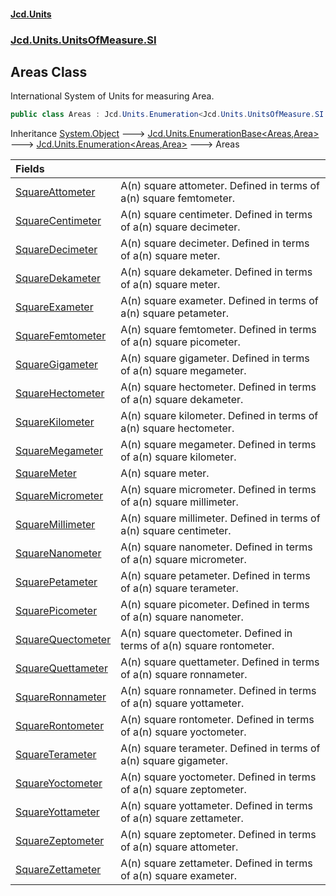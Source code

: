 #### [Jcd.Units](index.md 'index')
### [Jcd.Units.UnitsOfMeasure.SI](Jcd.Units.UnitsOfMeasure.SI.md 'Jcd.Units.UnitsOfMeasure.SI')

## Areas Class

International System of Units for measuring Area.

```csharp
public class Areas : Jcd.Units.Enumeration<Jcd.Units.UnitsOfMeasure.SI.Areas, Jcd.Units.UnitTypes.Area>
```

Inheritance [System.Object](https://docs.microsoft.com/en-us/dotnet/api/System.Object 'System.Object') &#129106; [Jcd.Units.EnumerationBase&lt;](Jcd.Units.EnumerationBase_TEnumeration,T_.md 'Jcd.Units.EnumerationBase<TEnumeration,T>')[Areas](Jcd.Units.UnitsOfMeasure.SI.Areas.md 'Jcd.Units.UnitsOfMeasure.SI.Areas')[,](Jcd.Units.EnumerationBase_TEnumeration,T_.md 'Jcd.Units.EnumerationBase<TEnumeration,T>')[Area](Jcd.Units.UnitTypes.Area.md 'Jcd.Units.UnitTypes.Area')[&gt;](Jcd.Units.EnumerationBase_TEnumeration,T_.md 'Jcd.Units.EnumerationBase<TEnumeration,T>') &#129106; [Jcd.Units.Enumeration&lt;](Jcd.Units.Enumeration_TEnumeration,T_.md 'Jcd.Units.Enumeration<TEnumeration,T>')[Areas](Jcd.Units.UnitsOfMeasure.SI.Areas.md 'Jcd.Units.UnitsOfMeasure.SI.Areas')[,](Jcd.Units.Enumeration_TEnumeration,T_.md 'Jcd.Units.Enumeration<TEnumeration,T>')[Area](Jcd.Units.UnitTypes.Area.md 'Jcd.Units.UnitTypes.Area')[&gt;](Jcd.Units.Enumeration_TEnumeration,T_.md 'Jcd.Units.Enumeration<TEnumeration,T>') &#129106; Areas

| Fields | |
| :--- | :--- |
| [SquareAttometer](Jcd.Units.UnitsOfMeasure.SI.Areas.SquareAttometer.md 'Jcd.Units.UnitsOfMeasure.SI.Areas.SquareAttometer') | A(n) square attometer. Defined in terms of a(n) square femtometer. |
| [SquareCentimeter](Jcd.Units.UnitsOfMeasure.SI.Areas.SquareCentimeter.md 'Jcd.Units.UnitsOfMeasure.SI.Areas.SquareCentimeter') | A(n) square centimeter. Defined in terms of a(n) square decimeter. |
| [SquareDecimeter](Jcd.Units.UnitsOfMeasure.SI.Areas.SquareDecimeter.md 'Jcd.Units.UnitsOfMeasure.SI.Areas.SquareDecimeter') | A(n) square decimeter. Defined in terms of a(n) square meter. |
| [SquareDekameter](Jcd.Units.UnitsOfMeasure.SI.Areas.SquareDekameter.md 'Jcd.Units.UnitsOfMeasure.SI.Areas.SquareDekameter') | A(n) square dekameter. Defined in terms of a(n) square meter. |
| [SquareExameter](Jcd.Units.UnitsOfMeasure.SI.Areas.SquareExameter.md 'Jcd.Units.UnitsOfMeasure.SI.Areas.SquareExameter') | A(n) square exameter. Defined in terms of a(n) square petameter. |
| [SquareFemtometer](Jcd.Units.UnitsOfMeasure.SI.Areas.SquareFemtometer.md 'Jcd.Units.UnitsOfMeasure.SI.Areas.SquareFemtometer') | A(n) square femtometer. Defined in terms of a(n) square picometer. |
| [SquareGigameter](Jcd.Units.UnitsOfMeasure.SI.Areas.SquareGigameter.md 'Jcd.Units.UnitsOfMeasure.SI.Areas.SquareGigameter') | A(n) square gigameter. Defined in terms of a(n) square megameter. |
| [SquareHectometer](Jcd.Units.UnitsOfMeasure.SI.Areas.SquareHectometer.md 'Jcd.Units.UnitsOfMeasure.SI.Areas.SquareHectometer') | A(n) square hectometer. Defined in terms of a(n) square dekameter. |
| [SquareKilometer](Jcd.Units.UnitsOfMeasure.SI.Areas.SquareKilometer.md 'Jcd.Units.UnitsOfMeasure.SI.Areas.SquareKilometer') | A(n) square kilometer. Defined in terms of a(n) square hectometer. |
| [SquareMegameter](Jcd.Units.UnitsOfMeasure.SI.Areas.SquareMegameter.md 'Jcd.Units.UnitsOfMeasure.SI.Areas.SquareMegameter') | A(n) square megameter. Defined in terms of a(n) square kilometer. |
| [SquareMeter](Jcd.Units.UnitsOfMeasure.SI.Areas.SquareMeter.md 'Jcd.Units.UnitsOfMeasure.SI.Areas.SquareMeter') | A(n) square meter. |
| [SquareMicrometer](Jcd.Units.UnitsOfMeasure.SI.Areas.SquareMicrometer.md 'Jcd.Units.UnitsOfMeasure.SI.Areas.SquareMicrometer') | A(n) square micrometer. Defined in terms of a(n) square millimeter. |
| [SquareMillimeter](Jcd.Units.UnitsOfMeasure.SI.Areas.SquareMillimeter.md 'Jcd.Units.UnitsOfMeasure.SI.Areas.SquareMillimeter') | A(n) square millimeter. Defined in terms of a(n) square centimeter. |
| [SquareNanometer](Jcd.Units.UnitsOfMeasure.SI.Areas.SquareNanometer.md 'Jcd.Units.UnitsOfMeasure.SI.Areas.SquareNanometer') | A(n) square nanometer. Defined in terms of a(n) square micrometer. |
| [SquarePetameter](Jcd.Units.UnitsOfMeasure.SI.Areas.SquarePetameter.md 'Jcd.Units.UnitsOfMeasure.SI.Areas.SquarePetameter') | A(n) square petameter. Defined in terms of a(n) square terameter. |
| [SquarePicometer](Jcd.Units.UnitsOfMeasure.SI.Areas.SquarePicometer.md 'Jcd.Units.UnitsOfMeasure.SI.Areas.SquarePicometer') | A(n) square picometer. Defined in terms of a(n) square nanometer. |
| [SquareQuectometer](Jcd.Units.UnitsOfMeasure.SI.Areas.SquareQuectometer.md 'Jcd.Units.UnitsOfMeasure.SI.Areas.SquareQuectometer') | A(n) square quectometer. Defined in terms of a(n) square rontometer. |
| [SquareQuettameter](Jcd.Units.UnitsOfMeasure.SI.Areas.SquareQuettameter.md 'Jcd.Units.UnitsOfMeasure.SI.Areas.SquareQuettameter') | A(n) square quettameter. Defined in terms of a(n) square ronnameter. |
| [SquareRonnameter](Jcd.Units.UnitsOfMeasure.SI.Areas.SquareRonnameter.md 'Jcd.Units.UnitsOfMeasure.SI.Areas.SquareRonnameter') | A(n) square ronnameter. Defined in terms of a(n) square yottameter. |
| [SquareRontometer](Jcd.Units.UnitsOfMeasure.SI.Areas.SquareRontometer.md 'Jcd.Units.UnitsOfMeasure.SI.Areas.SquareRontometer') | A(n) square rontometer. Defined in terms of a(n) square yoctometer. |
| [SquareTerameter](Jcd.Units.UnitsOfMeasure.SI.Areas.SquareTerameter.md 'Jcd.Units.UnitsOfMeasure.SI.Areas.SquareTerameter') | A(n) square terameter. Defined in terms of a(n) square gigameter. |
| [SquareYoctometer](Jcd.Units.UnitsOfMeasure.SI.Areas.SquareYoctometer.md 'Jcd.Units.UnitsOfMeasure.SI.Areas.SquareYoctometer') | A(n) square yoctometer. Defined in terms of a(n) square zeptometer. |
| [SquareYottameter](Jcd.Units.UnitsOfMeasure.SI.Areas.SquareYottameter.md 'Jcd.Units.UnitsOfMeasure.SI.Areas.SquareYottameter') | A(n) square yottameter. Defined in terms of a(n) square zettameter. |
| [SquareZeptometer](Jcd.Units.UnitsOfMeasure.SI.Areas.SquareZeptometer.md 'Jcd.Units.UnitsOfMeasure.SI.Areas.SquareZeptometer') | A(n) square zeptometer. Defined in terms of a(n) square attometer. |
| [SquareZettameter](Jcd.Units.UnitsOfMeasure.SI.Areas.SquareZettameter.md 'Jcd.Units.UnitsOfMeasure.SI.Areas.SquareZettameter') | A(n) square zettameter. Defined in terms of a(n) square exameter. |
